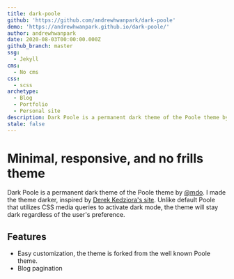 ```yaml
---
title: dark-poole
github: 'https://github.com/andrewhwanpark/dark-poole'
demo: 'https://andrewhwanpark.github.io/dark-poole/'
author: andrewhwanpark
date: 2020-08-03T00:00:00.000Z
github_branch: master
ssg:
  - Jekyll
cms:
  - No cms
css:
  - scss
archetype:
  - Blog
  - Portfolio
  - Personal site
description: Dark Poole is a permanent dark theme of the Poole theme by @mdo.
stale: false
---
```


# Minimal, responsive, and no frills theme

Dark Poole is a permanent dark theme of the Poole theme by [@mdo](https://github.com/mdo). I made the theme darker, inspired by [Derek Kedziora's site](https://derekkedziora.com/). Unlike default Poole that utilizes CSS media queries to activate dark mode, the theme will stay dark regardless of the user's preference.

## Features

- Easy customization, the theme is forked from the well known Poole theme.
- Blog pagination
